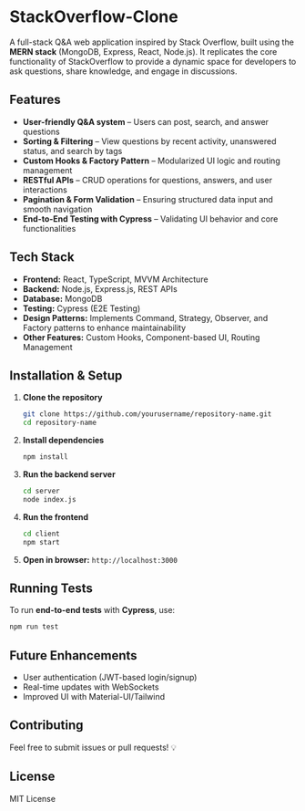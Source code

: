 # StackOverflow-Clone  

A full-stack Q&A web application inspired by Stack Overflow, built using the **MERN stack** (MongoDB, Express, React, Node.js). It replicates the core functionality of StackOverflow to provide a dynamic space for developers to ask questions, share knowledge, and engage in discussions.

## Features  
- **User-friendly Q&A system** – Users can post, search, and answer questions  
- **Sorting & Filtering** – View questions by recent activity, unanswered status, and search by tags  
- **Custom Hooks & Factory Pattern** – Modularized UI logic and routing management  
- **RESTful APIs** – CRUD operations for questions, answers, and user interactions  
- **Pagination & Form Validation** – Ensuring structured data input and smooth navigation  
- **End-to-End Testing with Cypress** – Validating UI behavior and core functionalities   

## Tech Stack  
- **Frontend:** React, TypeScript, MVVM Architecture  
- **Backend:** Node.js, Express.js, REST APIs  
- **Database:** MongoDB  
- **Testing:** Cypress (E2E Testing)  
- **Design Patterns:** Implements Command, Strategy, Observer, and Factory patterns to enhance maintainability
- **Other Features:** Custom Hooks, Component-based UI, Routing Management

## Installation & Setup  

1. **Clone the repository**  
   ```sh
   git clone https://github.com/yourusername/repository-name.git
   cd repository-name
   ```

2. **Install dependencies**  
   ```sh
   npm install
   ```

3. **Run the backend server**  
   ```sh
   cd server
   node index.js
   ```

4. **Run the frontend**  
   ```sh
   cd client
   npm start
   ```

5. **Open in browser:** `http://localhost:3000`

## Running Tests  
To run **end-to-end tests** with **Cypress**, use:  
```sh
npm run test
```

## Future Enhancements  
- User authentication (JWT-based login/signup)  
- Real-time updates with WebSockets  
- Improved UI with Material-UI/Tailwind  

## Contributing  
Feel free to submit issues or pull requests! 💡  

## License  
MIT License  
